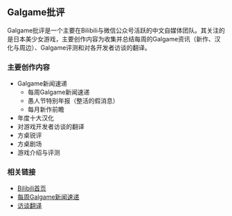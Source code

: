## Galgame批评

Galgame批评是一个主要在Bilibili与微信公众号活跃的中文自媒体团队。其关注的是日本美少女游戏，主要创作内容为收集并总结每周的Galgame资讯（新作、汉化与周边）、Galgame评测和对各开发者访谈的翻译。

### 主要创作内容
+ Galgame新闻速递  
  + 每周Galgame新闻速递  
  + 愚人节特别年报（整活的假消息）  
  + 每月新作前瞻  
+ 年度十大汉化  
+ 对游戏开发者访谈的翻译  
+ 方桌锐评  
+ 方桌剧场  
+ 游戏介绍与评测

### 相关链接

+ [Bilibili首页](https://space.bilibili.com/2072586344)  
+ [每周Galgame新闻速递](https://space.bilibili.com/2072586344/channel/collectiondetail?sid=37612)  
+ [访谈翻译](https://www.bilibili.com/read/readlist/rl494743)  